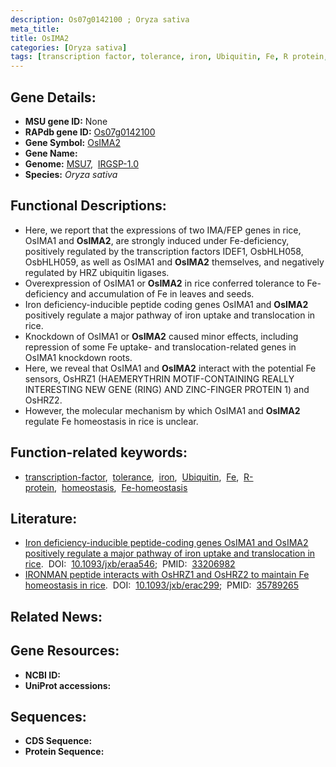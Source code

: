 ```yaml
---
description: Os07g0142100 ; Oryza sativa
meta_title:
title: OsIMA2
categories: [Oryza sativa]
tags: [transcription factor, tolerance, iron, Ubiquitin, Fe, R protein, homeostasis, Fe homeostasis]
---
```


## Gene Details:
- **MSU gene ID:** None  
- **RAPdb gene ID:** [Os07g0142100](https://rapdb.dna.affrc.go.jp/locus/?name=Os07g0142100)  
- **Gene Symbol:** <u>OsIMA2</u>
- **Gene Name:**
- **Genome:**  [MSU7](http://rice.uga.edu/),&nbsp;&nbsp;[IRGSP-1.0](https://rapdb.dna.affrc.go.jp/download/irgsp1.html)
- **Species:** *Oryza sativa*

## Functional Descriptions:
   - Here, we report that the expressions of two IMA/FEP genes in rice, OsIMA1 and **OsIMA2**, are strongly induced under Fe-deficiency, positively regulated by the transcription factors IDEF1, OsbHLH058, OsbHLH059, as well as OsIMA1 and **OsIMA2** themselves, and negatively regulated by HRZ ubiquitin ligases.
   - Overexpression of OsIMA1 or **OsIMA2** in rice conferred tolerance to Fe-deficiency and accumulation of Fe in leaves and seeds.
   - Iron deficiency-inducible peptide coding genes OsIMA1 and **OsIMA2** positively regulate a major pathway of iron uptake and translocation in rice.
   - Knockdown of OsIMA1 or **OsIMA2** caused minor effects, including repression of some Fe uptake- and translocation-related genes in OsIMA1 knockdown roots.
   - Here, we reveal that OsIMA1 and **OsIMA2** interact with the potential Fe sensors, OsHRZ1 (HAEMERYTHRIN MOTIF-CONTAINING REALLY INTERESTING NEW GENE (RING) AND ZINC-FINGER PROTEIN 1) and OsHRZ2.
   - However, the molecular mechanism by which OsIMA1 and **OsIMA2** regulate Fe homeostasis in rice is unclear.

## Function-related keywords:
   - [transcription-factor](/tags/transcription-factor/),&nbsp;&nbsp;[tolerance](/tags/tolerance/),&nbsp;&nbsp;[iron](/tags/iron/),&nbsp;&nbsp;[Ubiquitin](/tags/Ubiquitin/),&nbsp;&nbsp;[Fe](/tags/Fe/),&nbsp;&nbsp;[R-protein](/tags/R-protein/),&nbsp;&nbsp;[homeostasis](/tags/homeostasis/),&nbsp;&nbsp;[Fe-homeostasis](/tags/Fe-homeostasis/)

## Literature:
   - [Iron deficiency-inducible peptide-coding genes OsIMA1 and OsIMA2 positively regulate a major pathway of iron uptake and translocation in rice](https://www.doi.org/10.1093/jxb/eraa546).&nbsp;&nbsp;DOI:&nbsp;&nbsp;[10.1093/jxb/eraa546](https://www.doi.org/10.1093/jxb/eraa546);&nbsp;&nbsp;PMID:&nbsp;&nbsp;[33206982](https://pubmed.ncbi.nlm.nih.gov/33206982/)
   - [IRONMAN peptide interacts with OsHRZ1 and OsHRZ2 to maintain Fe homeostasis in rice](https://www.doi.org/10.1093/jxb/erac299).&nbsp;&nbsp;DOI:&nbsp;&nbsp;[10.1093/jxb/erac299](https://www.doi.org/10.1093/jxb/erac299);&nbsp;&nbsp;PMID:&nbsp;&nbsp;[35789265](https://pubmed.ncbi.nlm.nih.gov/35789265/)

## Related News:

## Gene Resources:
- **NCBI ID:**  []()
- **UniProt accessions:** [](https://www.uniprot.org/uniprotkb//entry)

## Sequences:
- **CDS Sequence:**
- **Protein Sequence:**
